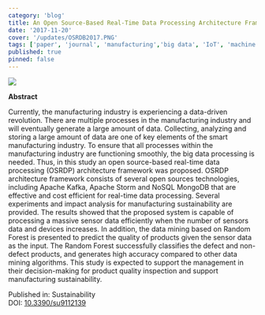 ```yaml
---
category: 'blog'
title: An Open Source-Based Real-Time Data Processing Architecture Framework for Manufacturing Sustainability
date: '2017-11-20'
cover: '/updates/OSRDB2017.PNG'
tags: ['paper', 'journal', 'manufacturing','big data', 'IoT', 'machine learning', 'real-time monitoring']
published: true
pinned: false
---
```


<img src="/updates/OSRDB2017.PNG"/><br/>

**Abstract**

Currently, the manufacturing industry is experiencing a data-driven revolution. There are multiple processes in the manufacturing industry and will eventually generate a large amount of data. Collecting, analyzing and storing a large amount of data are one of key elements of the smart manufacturing industry. To ensure that all processes within the manufacturing industry are functioning smoothly, the big data processing is needed. Thus, in this study an open source-based real-time data processing (OSRDP) architecture framework was proposed. OSRDP architecture framework consists of several open sources technologies, including Apache Kafka, Apache Storm and NoSQL MongoDB that are effective and cost efficient for real-time data processing. Several experiments and impact analysis for manufacturing sustainability are provided. The results showed that the proposed system is capable of processing a massive sensor data efficiently when the number of sensors data and devices increases. In addition, the data mining based on Random Forest is presented to predict the quality of products given the sensor data as the input. The Random Forest successfully classifies the defect and non-defect products, and generates high accuracy compared to other data mining algorithms. This study is expected to support the management in their decision-making for product quality inspection and support manufacturing sustainability.

Published in: Sustainability<br/>
DOI: [10.3390/su9112139](https://doi.org/10.3390/su9112139)